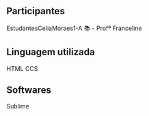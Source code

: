 ## Participantes
EstudantesCeliaMoraes1-A :books: - Profª Franceline

## Linguagem utilizada
HTML
CCS

## Softwares
Sublime
